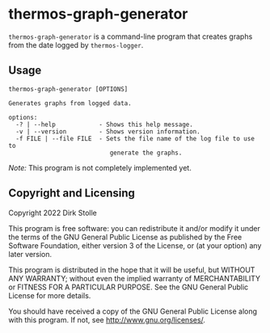 # thermos-graph-generator

`thermos-graph-generator` is a command-line program that creates graphs from the
date logged by `thermos-logger`.

## Usage

```
thermos-graph-generator [OPTIONS]

Generates graphs from logged data.

options:
  -? | --help            - Shows this help message.
  -v | --version         - Shows version information.
  -f FILE | --file FILE  - Sets the file name of the log file to use to
                            generate the graphs.
```

_Note:_ This program is not completely implemented yet.

## Copyright and Licensing

Copyright 2022  Dirk Stolle

This program is free software: you can redistribute it and/or modify
it under the terms of the GNU General Public License as published by
the Free Software Foundation, either version 3 of the License, or
(at your option) any later version.

This program is distributed in the hope that it will be useful,
but WITHOUT ANY WARRANTY; without even the implied warranty of
MERCHANTABILITY or FITNESS FOR A PARTICULAR PURPOSE.  See the
GNU General Public License for more details.

You should have received a copy of the GNU General Public License
along with this program.  If not, see <http://www.gnu.org/licenses/>.
